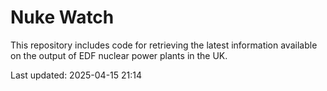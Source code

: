 # Nuke Watch

This repository includes code for retrieving the latest information available on the output of EDF nuclear power plants in the UK.

Last updated: 2025-04-15 21:14